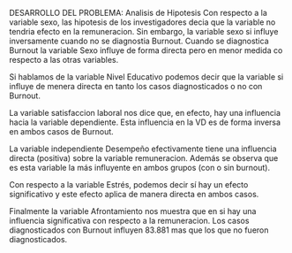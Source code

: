 DESARROLLO DEL PROBLEMA: 
Analisis de Hipotesis
Con respecto a la variable sexo, las hipotesis de los investigadores decia que la variable no tendria efecto en la remuneracion. Sin embargo, la variable sexo si influye inversamente cuando no se diagnostia Burnout. Cuando se diagnostica Burnout la variable Sexo influye de forma directa pero en menor medida co respecto a las otras variables. 

Si hablamos de la variable Nivel Educativo podemos decir que la variable si influye de menera directa en tanto los casos diagnosticados o no con Burnout. 

La variable satisfaccion laboral nos dice que, en efecto, hay una influencia hacia la variable dependiente. Esta influencia en la VD es de forma inversa en ambos casos de Burnout. 

La variable independiente Desempeño efectivamente tiene una influencia directa (positiva) sobre la variable remuneracion. Además se observa que es esta variable la más influyente en ambos grupos (con o sin burnout).

Con respecto a la variable Estrés, podemos decir sí hay un efecto significativo y este efecto aplica de manera directa en ambos casos.

Finalmente la variable Afrontamiento nos muestra que en si hay una influencia significativa con respecto a la remuneracion. Los casos diagnosticados con Burnout influyen 83.881 mas que los que no fueron diagnosticados.
